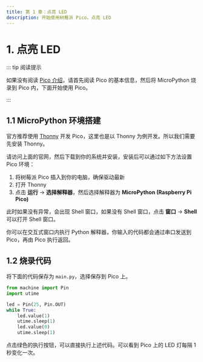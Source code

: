```yaml
---
title: 第 1 章：点亮 LED
description: 开始使用树莓派 Pico，点亮 LED
---
```


# 1. 点亮 LED

::: tip 阅读提示

如果没有阅读 [Pico 介绍](../../intro/)，请首先阅读 Pico 的基本信息，然后将 MicroPython 烧录到 Pico 内，下面开始使用 Pico。

:::

## 1.1 MicroPython 环境搭建

官方推荐使用 [Thonny](https://thonny.org/) 开发 Pico，这里也是以 Thonny 为例开发。所以我们需要先安装 Thonny。

请访问上面的官网，然后下载到你的系统并安装，安装后可以通过如下方法设置 Pico 环境：
1. 将树莓派 Pico 插入到你的电脑，确保驱动最新
2. 打开 Thonny
3. 点击 **运行** -> **选择解释器**，然后选择解释器为 **MicroPython (Raspberry Pi Pico)**

此时如果没有异常，会出现 Shell 窗口，如果没有 Shell 窗口，点击 **窗口** -> **Shell** 可以打开 Shell 窗口。

你可以在交互式窗口内执行 Python 解释器，你输入的代码都会通过串口发送到 Pico，再由 Pico 执行返回。

## 1.2 烧录代码

将下面的代码保存为 `main.py`，选择保存到 Pico 上。

```python
from machine import Pin
import utime

led = Pin(25, Pin.OUT)
while True:
    led.value(1)
    utime.sleep(1)
    led.value(0)
    utime.sleep(1)
```

点击绿色的执行按钮，可以直接执行上述代码。可以看到 Pico 上的 LED 灯每隔 1 秒变化一次。
